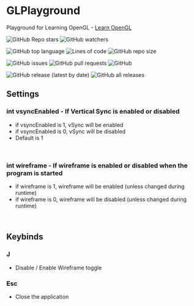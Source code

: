 # GLPlayground
Playground for Learning OpenGL - [Learn OpenGL](https://learnopengl.com)

![GitHub Repo stars](https://img.shields.io/github/stars/CMDR-Piboy314/GLPlayground?style=social)
![GitHub watchers](https://img.shields.io/github/watchers/CMDR-Piboy314/GLPlayground?style=social)

![GitHub top language](https://img.shields.io/github/languages/top/CMDR-Piboy314/GLPlayground)
![Lines of code](https://img.shields.io/tokei/lines/github/CMDR-Piboy314/GLPlayground)
![GitHub repo size](https://img.shields.io/github/repo-size/CMDR-Piboy314/GLPlayground)

![GitHub issues](https://img.shields.io/github/issues/CMDR-Piboy314/GLPlayground)
![GitHub pull requests](https://img.shields.io/github/issues-pr/CMDR-Piboy314/GLPlayground)
![GitHub](https://img.shields.io/github/license/CMDR-Piboy314/GLPlayground)

![GitHub release (latest by date)](https://img.shields.io/github/v/release/CMDR-Piboy314/GLPlayground)
![GitHub all releases](https://img.shields.io/github/downloads/CMDR-Piboy314/GLPlayground/total)

## Settings
### int vsyncEnabled - If Vertical Sync is enabled or disabled
- if vsyncEnabled is 1, vSync will be enabled
- if vsyncEnabled is 0, vSync will be disabled
- Default is 1

<br/>

### int wireframe - If wireframe is enabled or disabled when the program is started
- if wireframe is 1, wireframe will be enabled (unless changed during runtime)
- if wireframe is 0, wireframe will be disabled (unless changed during runtime)
  
<br/>

## Keybinds
### J
- Disable / Enable Wireframe toggle

### Esc
- Close the application
